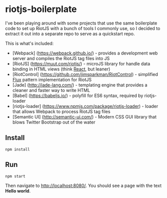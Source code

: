 # riotjs-boilerplate
I've been playing around with some projects that use the same boilerplate code to set up RiotJS with a bunch of tools I commonly use, so I decided to extract it out into a separate repo to serve as a quickstart repo.

This is what's included:

* [Webpack] (https://webpack.github.io/) - provides a development web server and compiles the RiotJS tag files into JS
* [RiotJS] (https://muut.com/riotjs/) - microJS library for handle data binding in HTML views (think [React](https://facebook.github.io/react/), but leaner)
* [RiotControl] (https://github.com/jimsparkman/RiotControl) - simplified [Flux](https://facebook.github.io/flux/) pattern implementation for RiotJS
* [Jade] (http://jade-lang.com/) - templating engine that provides a cleaner and faster way to write HTML
* [Babel] (https://babeljs.io/) - polyfill for ES6 syntax, required by riotjs-loader
* [riotjs-loader] (https://www.npmjs.com/package/riotjs-loader) - loader that allows Webpack to process RiotJS tag files
* [Semantic UI] (http://semantic-ui.com/) - Modern CSS GUI library that blows Twitter Bootstrap out of the water

## Install
    npm install

## Run
    npm start
Then navigate to [http://localhost:8080/](http://localhost:8080/). You should see a page with the text **Hello world**.

